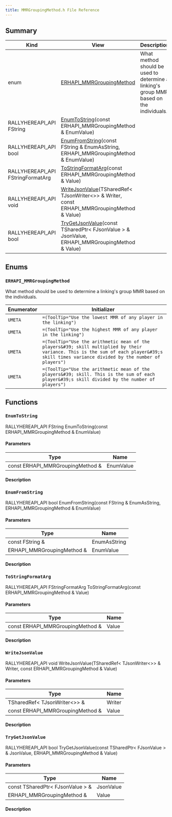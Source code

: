 ```yaml
---
title: MMRGroupingMethod.h File Reference
---
```


## Summary
| Kind | View | Description |
|------|------|-------------|
|enum|[ERHAPI_MMRGroupingMethod](/unreal-plugins/all/mmrgroupingmethod_8h/#MMRGroupingMethod_8h_1a1b91a66830c61ca63ab388ff721194d7)|What method should be used to determine a linking&#39;s group MMR based on the individuals.|
|RALLYHEREAPI_API FString|[EnumToString](/unreal-plugins/all/mmrgroupingmethod_8h/#MMRGroupingMethod_8h_1a7809e4a7bf816da23e0dbb9a396cc3d5)(const ERHAPI_MMRGroupingMethod & EnumValue)||
|RALLYHEREAPI_API bool|[EnumFromString](/unreal-plugins/all/mmrgroupingmethod_8h/#MMRGroupingMethod_8h_1a02cf8fe6dc85487d5e56e62cc56861ab)(const FString & EnumAsString, ERHAPI_MMRGroupingMethod & EnumValue)||
|RALLYHEREAPI_API FStringFormatArg|[ToStringFormatArg](/unreal-plugins/all/mmrgroupingmethod_8h/#MMRGroupingMethod_8h_1a04bb01e7d3515ed60968d834dfbecb81)(const ERHAPI_MMRGroupingMethod & Value)||
|RALLYHEREAPI_API void|[WriteJsonValue](/unreal-plugins/all/mmrgroupingmethod_8h/#MMRGroupingMethod_8h_1afceaef4a65b6440bfe9458c6f9a08d80)(TSharedRef< TJsonWriter<>> & Writer, const ERHAPI_MMRGroupingMethod & Value)||
|RALLYHEREAPI_API bool|[TryGetJsonValue](/unreal-plugins/all/mmrgroupingmethod_8h/#MMRGroupingMethod_8h_1a73a341de9f0a9d57c83957255a38f0f4)(const TSharedPtr< FJsonValue > & JsonValue, ERHAPI_MMRGroupingMethod & Value)||
## Enums




### `ERHAPI_MMRGroupingMethod` <a id="MMRGroupingMethod_8h_1a1b91a66830c61ca63ab388ff721194d7"></a>
What method should be used to determine a linking&#39;s group MMR based on the individuals.



| Enumerator | Initializer|
|------------|------------|
|`UMETA`|`=(ToolTip="Use the lowest MMR of any player in the linking")`|
|`UMETA`|`=(ToolTip="Use the highest MMR of any player in the linking")`|
|`UMETA`|`=(ToolTip="Use the arithmetic mean of the players&#39; skill multiplied by their variance. This is the sum of each player&#39;s skill times variance divided by the number of players")`|
|`UMETA`|`=(ToolTip="Use the arithmetic mean of the players&#39; skill. This is the sum of each player&#39;s skill divided by the number of players")`|



## Functions



### `EnumToString` <a id="MMRGroupingMethod_8h_1a7809e4a7bf816da23e0dbb9a396cc3d5"></a>

RALLYHEREAPI_API FString EnumToString(const ERHAPI_MMRGroupingMethod & EnumValue)

#### Parameters

| Type | Name |
|------|------|
|const ERHAPI_MMRGroupingMethod &|EnumValue|

#### Description






### `EnumFromString` <a id="MMRGroupingMethod_8h_1a02cf8fe6dc85487d5e56e62cc56861ab"></a>

RALLYHEREAPI_API bool EnumFromString(const FString & EnumAsString, ERHAPI_MMRGroupingMethod & EnumValue)

#### Parameters

| Type | Name |
|------|------|
|const FString &|EnumAsString|
|ERHAPI_MMRGroupingMethod &|EnumValue|

#### Description






### `ToStringFormatArg` <a id="MMRGroupingMethod_8h_1a04bb01e7d3515ed60968d834dfbecb81"></a>

RALLYHEREAPI_API FStringFormatArg ToStringFormatArg(const ERHAPI_MMRGroupingMethod & Value)

#### Parameters

| Type | Name |
|------|------|
|const ERHAPI_MMRGroupingMethod &|Value|

#### Description






### `WriteJsonValue` <a id="MMRGroupingMethod_8h_1afceaef4a65b6440bfe9458c6f9a08d80"></a>

RALLYHEREAPI_API void WriteJsonValue(TSharedRef< TJsonWriter<>> & Writer, const ERHAPI_MMRGroupingMethod & Value)

#### Parameters

| Type | Name |
|------|------|
|TSharedRef< TJsonWriter<>> &|Writer|
|const ERHAPI_MMRGroupingMethod &|Value|

#### Description






### `TryGetJsonValue` <a id="MMRGroupingMethod_8h_1a73a341de9f0a9d57c83957255a38f0f4"></a>

RALLYHEREAPI_API bool TryGetJsonValue(const TSharedPtr< FJsonValue > & JsonValue, ERHAPI_MMRGroupingMethod & Value)

#### Parameters

| Type | Name |
|------|------|
|const TSharedPtr< FJsonValue > &|JsonValue|
|ERHAPI_MMRGroupingMethod &|Value|

#### Description







